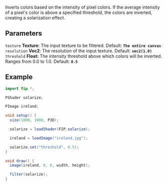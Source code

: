 Inverts colors based on the intensity of pixel colors. If the average intensity of a pixel's color is above a specified threshold, the colors are inverted, creating a solarization effect.

## Parameters
`texture` **Texture**: The input texture to be filtered. Default: **`The entire canvas`**
<br>
`resolution` **Vec2**: The resolution of the input texture. Default: **`vec2(1.0)`**
<br>
`threshold` **Float:** The intensity threshold above which colors will be inverted. Ranges from 0.0 to 1.0. Default: **`0.5`**

## Example
```java
import fip.*;

PShader solarize;

PImage ireland;

void setup() {
  size(1000, 1000, P3D);

  solarize = loadShader(FIP.solarize);

  ireland = loadImage("ireland.jpg");

  solarize.set("threshold", 0.5);
}

void draw() {
  image(ireland, 0, 0, width, height);

  filter(solarize);
}

```